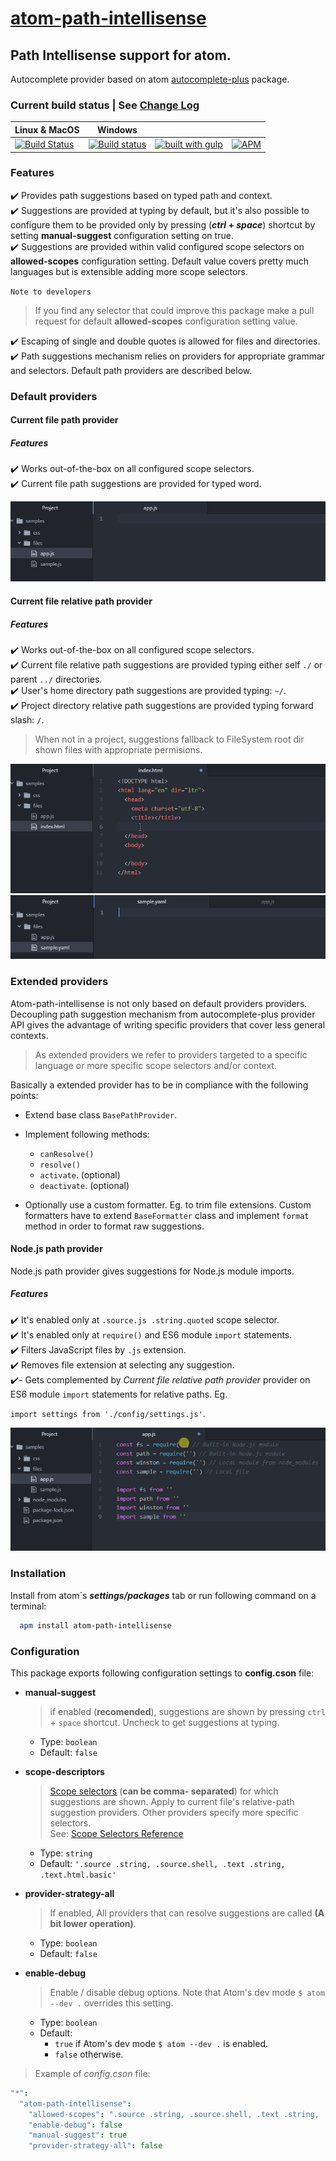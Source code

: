 # [atom-path-intellisense](https://atom.io/packages/atom-path-intellisense)
## Path Intellisense support for atom.  
Autocomplete provider based on atom [autocomplete-plus](https://atom.io/packages/autocomplete-plus) package.  

### Current build status | __See [Change Log](CHANGELOG.md)__
| Linux & MacOS | Windows  | | |
|---------------|----------|-|-|
| [![Build Status](https://travis-ci.org/apercova/atom-path-intellisense.svg?branch=atom-ci)](https://travis-ci.org/apercova/atom-path-intellisense)        | [![Build status](https://ci.appveyor.com/api/projects/status/i39dfbmxa9usjqa1/branch/atom-ci?svg=true)](https://ci.appveyor.com/project/apercova/atom-path-intellisense/branch/atom-ci) | [![built with gulp](https://img.shields.io/badge/gulp-ships_this_project-eb4a4b.svg?logo=data%3Aimage%2Fpng%3Bbase64%2CiVBORw0KGgoAAAANSUhEUgAAAAYAAAAOCAMAAAA7QZ0XAAAABlBMVEUAAAD%2F%2F%2F%2Bl2Z%2FdAAAAAXRSTlMAQObYZgAAABdJREFUeAFjAAFGRjSSEQzwUgwQkjAFAAtaAD0Ls2nMAAAAAElFTkSuQmCC)](http://gulpjs.com/) | [![APM](https://img.shields.io/apm/dm/atom-path-intellisense?color=%23cc6677&style=plastic)](https://atom.io/packages/atom-path-intellisense) |

### Features
:heavy_check_mark: Provides path suggestions based on typed path and context.  
:heavy_check_mark: Suggestions are provided at typing by default, but it's also possible to configure them to be provided only by       pressing (**_ctrl_ + _space_**) shortcut by setting  **manual-suggest** configuration setting on true.  
:heavy_check_mark: Suggestions are provided within valid configured scope selectors on **allowed-scopes** configuration setting. Default value covers pretty much languages but is extensible adding more scope selectors.  

  ``Note to developers``
  > If you find any selector that could improve this package make a pull request for default **allowed-scopes** configuration setting value.  
  
:heavy_check_mark: Escaping of single and double quotes is allowed for files and directories.  
:heavy_check_mark: Path suggestions mechanism relies on providers for appropriate grammar and selectors. Default path providers are described below.

### Default providers
#### Current file path provider

##### **_Features_**
:heavy_check_mark: Works out-of-the-box on all configured scope selectors.  
:heavy_check_mark: Current file path suggestions are provided for typed word.  

![](https://raw.githubusercontent.com/apercova/imageio/master/atom-path-intellisense/providers/filepath_provider.gif)  

#### Current file relative path provider

##### **_Features_**
:heavy_check_mark: Works out-of-the-box on all configured scope selectors.  
:heavy_check_mark: Current file relative path suggestions are provided typing either self `./` or parent `../` directories.  
:heavy_check_mark: User's home directory path suggestions are provided typing: `~/`.  
:heavy_check_mark: Project directory relative path suggestions are provided typing forward slash: `/`.  
  > When not in a project, suggestions fallback to FileSystem root dir shown files with appropriate permisions.  

![](https://raw.githubusercontent.com/apercova/imageio/master/atom-path-intellisense/providers/filepath_rel_provider.gif)  
![](https://raw.githubusercontent.com/apercova/imageio/master/atom-path-intellisense/providers/filepath_rel_provider_home.gif)  
  

### Extended providers
Atom-path-intellisense is not only based on default providers providers. 
Decoupling path suggestion mechanism from autocomplete-plus provider API gives the advantage of writing specific providers that cover less general contexts.

> As extended providers we refer to providers targeted to a specific language or more specific scope selectors and/or context.

Basically a extended provider has to be in compliance with the following points:
- Extend base class `BasePathProvider`.  
- Implement following methods:
  - `canResolve()`
  - `resolve()`
  - `activate`. (optional)
  - `deactivate`. (optional)
  
- Optionally use a custom formatter. Eg. to trim file extensions.
  Custom formatters have to extend `BaseFormatter` class and implement `format` method in order to format raw suggestions.

#### Node.js path provider
Node.js path provider gives suggestions for Node.js module imports.  

##### **_Features_**
:heavy_check_mark: It's enabled only at `.source.js .string.quoted` scope selector.  
:heavy_check_mark: It's enabled only at `require()` and ES6 module `import` statements.  
:heavy_check_mark: Filters JavaScript files by `.js` extension.  
:heavy_check_mark: Removes file extension at selecting any suggestion.  
:heavy_check_mark:- Gets complemented by _Current file relative path provider_  provider on ES6 module `import` statements for relative paths. Eg.  

  `import settings from './config/settings.js'`. 

![](https://raw.githubusercontent.com/apercova/imageio/master/atom-path-intellisense/providers/node_provider.gif)

### Installation
Install from atom´s **_settings/packages_** tab or run following command on a terminal:
```bash
  apm install atom-path-intellisense
```

### Configuration
This package exports following configuration settings to **config.cson** file:  
- **manual-suggest**  
  > if enabled (**recomended**), suggestions are shown by pressing `ctrl` + `space` shortcut. Uncheck to get suggestions at typing.   
  - Type:    `boolean`
  - Default: `false`

- **scope-descriptors**  
  > [Scope selectors](https://flight-manual.atom.io/behind-atom/sections/scoped-settings-scopes-and-scope-descriptors/) (__can be comma-  separated__) for which suggestions are shown. Apply to current file's relative-path suggestion providers. Other providers specify more specific selectors.  
See: [Scope Selectors Reference](https://flight-manual.atom.io/behind-atom/sections/scoped-settings-scopes-and-scope-descriptors/#scope-selectors)  
  - Type:    `string`
  - Default: `'.source .string, .source.shell, .text .string, .text.html.basic'`

- **provider-strategy-all**
  > If enabled, All providers that can resolve suggestions are called __(A bit lower operation)__.
  - Type:    `boolean`
  - Default: `false`

- **enable-debug**
  > Enable / disable debug options. Note that Atom's dev mode `$ atom --dev .` overrides this setting.
  - Type: `boolean`
  - Default: 
    - `true` if Atom's dev mode `$ atom --dev .` is enabled.
    - `false` otherwise. 


> Example of _config.cson_ file:  
```cson
"*":
  "atom-path-intellisense":
    "allowed-scopes": ".source .string, .source.shell, .text .string, .text.html.basic"
    "enable-debug": false
    "manual-suggest": true
    "provider-strategy-all": false
```
